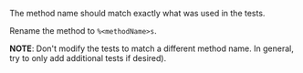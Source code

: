 The method name should match exactly what was used in the tests.

Rename the method to `%<methodName>s`.

**NOTE**: Don't modify the tests to match a different method name.
In general, try to only add
additional tests if desired).
